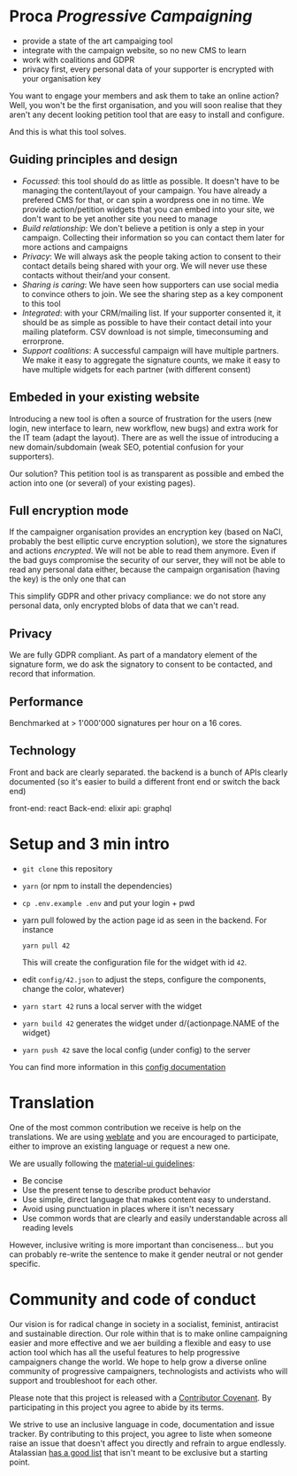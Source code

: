 # Proca _Progressive Campaigning_

- provide a state of the art campaiging tool
- integrate with the campaign website, so no new CMS to learn
- work with coalitions and GDPR
- privacy first, every personal data of your supporter is encrypted with your organisation key

You want to engage your members and ask them to take an online action? Well, you won't be the first organisation, and you will soon realise that they aren't any decent looking petition tool that are easy to install and configure.

And this is what this tool solves.

## Guiding principles and design

- _Focussed_: this tool should do as little as possible. It doesn't have to be managing the content/layout of your campaign. You have already a prefered CMS for that, or can spin a wordpress one in no time. We provide action/petition widgets that you can embed into your site, we don't want to be yet another site you need to manage
- _Build relationship_: We don't believe a petition is only a step in your campaign. Collecting their information so you can contact them later for more actions and campaigns
- _Privacy_: We will always ask the people taking action to consent to their contact details being shared with your org. We will never use these contacts without their/and your consent.
- _Sharing is caring_: We have seen how supporters can use social media to convince others to join. We see the sharing step as a key component to this tool
- _Integrated_: with your CRM/mailing list. If your supporter consented it, it should be as simple as possible to have their contact detail into your mailing plateform. CSV download is not simple, timeconsuming and errorprone.
- _Support coalitions_: A successful campaign will have multiple partners. We make it easy to aggregate the signature counts, we make it easy to have multiple widgets for each partner (with different consent)

## Embeded in your existing website

Introducing a new tool is often a source of frustration for the users (new login, new interface to learn, new workflow, new bugs) and extra work for the IT team (adapt the layout).
There are as well the issue of introducing a new domain/subdomain (weak SEO, potential confusion for your supporters).

Our solution? This petition tool is as transparent as possible and embed the action into one (or several) of your existing pages).

## Full encryption mode

If the campaigner organisation provides an encryption key (based on NaCl, probably the best elliptic curve encryption solution), we store the signatures and actions _encrypted_. We will not be able to read them anymore. Even if the bad guys compromise the security of our server, they will not be able to read any personal data either, because the campaign organisation (having the key) is the only one that can

This simplify GDPR and other privacy compliance: we do not store any personal data, only encrypted blobs of data that we can't read.

## Privacy

We are fully GDPR compliant. As part of a mandatory element of the signature form, we do ask the signatory to consent to be contacted, and record that information.

## Performance

Benchmarked at > 1'000'000 signatures per hour on a 16 cores.

## Technology

Front and back are clearly separated. the backend is a bunch of APIs clearly documented (so it's easier to build a different front end or switch the back end)

front-end: react
Back-end: elixir
api: graphql

# Setup and 3 min intro

- `git clone` this repository
- `yarn` (or npm to install the dependencies)
- `cp .env.example .env` and put your login + pwd
- yarn pull folowed by the action page id as seen in the backend. For instance

  `yarn pull 42`

  This will create the configuration file for the widget with id `42`.

- edit `config/42.json` to adjust the steps, configure the components, change the color, whatever)
- `yarn start 42` runs a local server with the widget
- `yarn build 42` generates the widget under d/{actionpage.NAME of the widget}
- `yarn push 42` save the local config (under config) to the server

You can find more information in this [config documentation](./docs/config.md)

# Translation

One of the most common contribution we receive is help on the translations. We are using [weblate](https://hosted.weblate.org/projects/proca) and you are encouraged to participate, either to improve an existing language or request a new one.

We are usually following the [material-ui guidelines](https://material.io/design/communication/writing.html#principles):

- Be concise
- Use the present tense to describe product behavior
- Use simple, direct language that makes content easy to understand.
- Avoid using punctuation in places where it isn't necessary
- Use common words that are clearly and easily understandable across all reading levels

However, inclusive writing is more important than conciseness... but you can probably re-write the sentence to make it gender neutral or not gender specific.

# Community and code of conduct

Our vision is for radical change in society in a socialist, feminist, antiracist and sustainable direction. Our role within that is to make online campaigning easier and more effective and we aer building a flexible and easy to use action tool which has all the useful features to help progressive campaigners change the world. We hope to help grow a diverse online community of progressive campaigners, technologists and activists who will support and troubleshoot for each other.

Please note that this project is released with a [Contributor Covenant](code_of_conduct.md). By participating in this project you agree to abide by its terms.

We strive to use an inclusive language in code, documentation and issue tracker. By contributing to this project, you agree to liste when someone raise an issue that doesn't affect you directly and refrain to argue endlessly. Atalassian [has a good list](https://atlassian.design/content/inclusive-writing) that isn't meant to be exclusive but a starting point.
